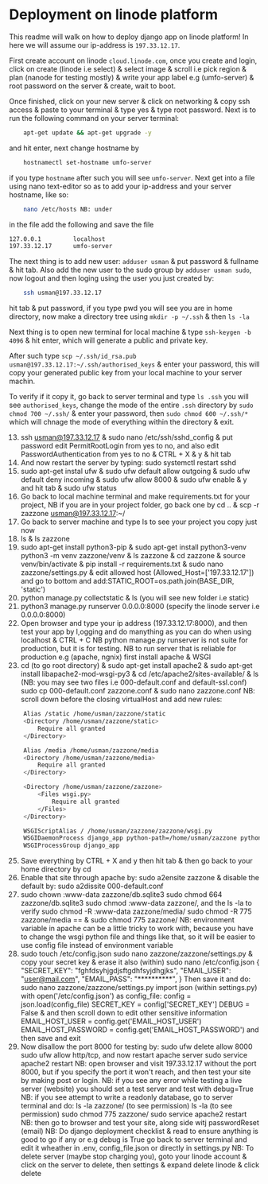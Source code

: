# Deployment on linode platform

This readme will walk on how to deploy django app on linode platform! In here we will assume our ip-address is `197.33.12.17`.

First create account on linode `cloud.linode.com`, once you create and login, click on create (linode i.e select) & select image & scroll i.e pick region & plan (nanode for testing mostly) & write your app label e.g (umfo-server) & root password on the server & create, wait to boot.

Once finished, click on your new server & click on networking & copy ssh access & paste to your terminal & type yes & type root password. Next is to run the following command on your server terminal:

```sh
    apt-get update && apt-get upgrade -y
```

and hit enter, next change hostname by

```sh
    hostnamectl set-hostname umfo-server
```

if you type `hostname` after such you will see `umfo-server`. Next get into a file using nano text-editor so as to add your ip-address and your server hostname, like so:

```sh
    nano /etc/hosts NB: under
```

in the file add the following and save the file

```sh
127.0.0.1         localhost
197.33.12.17      umfo-server
```

The next thing is to add new user: `adduser usman` & put password & fullname & hit tab. Also add the new user to the sudo group by `adduser usman sudo`, now logout and then loging using the user you just created by:

```sh
    ssh usman@197.33.12.17
```

hit tab & put password, if you type pwd you will see you are in home directory, now make a directory tree using `mkdir -p ~/.ssh` & then `ls -la`

Next thing is to open new terminal for local machine & type `ssh-keygen -b 4096` & hit enter, which will generate a public and private key.

After such type `scp ~/.ssh/id_rsa.pub usman@197.33.12.17:~/.ssh/authorised_keys` & enter your password, this will copy your generated public key from your local machine to your server machin.

To verify if it copy it, go back to server terminal and type `ls .ssh` you will see `authorised_keys`, change the mode of the entire `.ssh` directory by `sudo chmod 700 ~/.ssh/` & enter your password, then `sudo chmod 600 ~/.ssh/*` which will chnage the mode of everything within the directory & exit.

13. ssh usman@197.33.12.17 & sudo nano /etc/ssh/sshd_config & put password edit PermitRootLogin from yes to no, and also edit PasswordAuthentication from yes to no & CTRL + X & y & hit tab
14. And now restart the server by typing: sudo systemctl restart sshd
15. sudo apt-get instal ufw & sudo ufw default allow outgoing &
sudo ufw default deny incoming & sudo ufw allow 8000 & sudo ufw enable & y
and hit tab & sudo ufw status
16. Go back to local machine terminal and make requirements.txt
for your project, NB if you are in your project folder, go back one by cd ..
& scp -r zazzone usman@197.33.12.17:~/
17. Go back to server machine and type ls to see your project you copy just now
18. ls & ls zazzone
20. sudo apt-get install python3-pip & sudo apt-get install python3-venv
python3 -m venv zazzone/venv & ls zazzone & cd zazzone
& source venv/bin/activate & pip install -r requirements.txt
& sudo nano zazzone/settings.py & edit allowed host (Allowed_Host=['197.33.12.17'])
and go to bottom and add:STATIC_ROOT=os.path.join(BASE_DIR, 'static')
21. python manage.py collectstatic & ls (you will see new folder i.e static)
22. python3 manage.py runserver 0.0.0.0:8000 (specify the linode server i.e 0.0.0.0:8000)
23. Open browser and type your ip address (197.33.12.17:8000), and then test
your app by l,ogging and do manything as you can do when using localhost & CTRL + C
NB python manage.py runserver is not suite for production, but it is for testing.
NB to run server that is reliable for production e.g (apache, ngnix) first install apache & WSGI
24. cd (to go root directory) & sudo apt-get install apache2 &
sudo apt-get install libapache2-mod-wsgi-py3 &
cd /etc/apache2/sites-available/ & ls (NB: you may see two files i.e
000-default.conf and default-ssl.conf)
sudo cp 000-default.conf zazzone.conf & sudo nano zazzone.conf NB: scroll down before the closing virtualHost and add new rules:
```sh
    Alias /static /home/usman/zazzone/static
    <Directory /home/usman/zazzone/static>
        Require all granted
    </Directory>

    Alias /media /home/usman/zazzone/media
    <Directory /home/usman/zazzone/media>
        Require all granted
    </Directory>

    <Directory /home/usman/zazzone/zazzone>
        <Files wsgi.py>
            Require all granted
        </Files>
    </Directory>

    WSGIScriptAlias / /home/usman/zazzone/zazzone/wsgi.py
    WSGIDaemonProcess django_app python-path=/home/usman/zazzone python-home=/home/usman/zazzone/venv
    WSGIProcessGroup django_app
```
25. Save everything by CTRL + X and y then hit tab & then go back to your home directory by cd
26. Enable that site through apache by: sudo a2ensite zazzone & disable the default by: sudo a2dissite 000-default.conf
27. sudo chown :www-data zazzone/db.sqlite3
sudo chmod 664 zazzone/db.sqlite3
sudo chmod :www-data zazzone/, and the ls -la to verify
sudo chmod -R :www-data zazzone/media/
sudo chmod -R 775 zazzone/media == & sudo chmod 775 zazzone/
NB: environment variable in apache can be a little tricky to work with, because you have to change the wsgi python file and things like that, so it will be easier to use config file instead of environment variable
28. sudo touch /etc/config.json
sudo nano zazzone/zazzone/settings.py & copy your secret key & erase it also (within)
sudo nano /etc/config.json
{
    "SECRET_KEY": "fghfdsyhjgdjsftgdhfsyjdhgjks",
    "EMAIL_USER": "user@mail.com",
    "EMAIL_PASS": "**********",
}
Then save it and do: sudo nano zazzone/zazzone/settings.py
import json (within settings.py)
with open('/etc/config.json') as config_file:
    config = json.load(config_file)
SECRET_KEY = config['SECRET_KEY']
DEBUG = False & and then scroll down to edit other sensitive information
EMAIL_HOST_USER = config.get('EMAIL_HOST_USER')
EMAIL_HOST_PASSWORD = config.get('EMAIL_HOST_PASSWORD')
and then save and exit
29. Now disallow the port 8000 for testing by: sudo ufw delete allow 8000
sudo ufw allow http/tcp, and now restart apache server
sudo service apache2 restart
NB: open browser and visit 197.33.12.17 without the port 8000, but if you
specify the port it won't reach, and then test your site by making post or login.
NB: if you see any error while testing a live server (website) you should set a test server and test with debug=True
NB: if you see attempt to write a readonly database, go to server terminal
and do: ls -la zazzone/ (to see permission)
        ls -la (to see permission)
    sudo chmod 775 zazzone/
    sudo service apache2 restart
NB: then go to browser and test your site, along side witj passwordReset (email)
NB: Do django deployment checklist & read to ensure anything is good to go
    if any or e.g debug is True go back to server terminal and edit it
    wheather in .env, config_file.json or directly in settings.py
NB: To delete server (maybe stop charging you), goto your linode account &
    click on the server to delete, then settings & expand delete linode
    & click delete